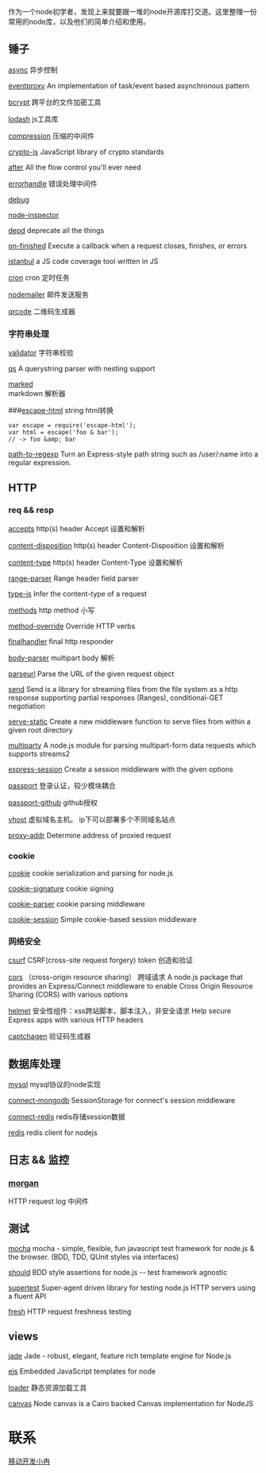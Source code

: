 


作为一个node初学者，发现上来就要跟一堆的node开源库打交道。这里整理一份常用的node库，以及他们的简单介绍和使用。


## 锤子

[async](https://github.com/caolan/async)      异步控制

[eventproxy](https://github.com/JacksonTian/eventproxy)  An implementation of task/event based asynchronous pattern


[bcrypt](https://github.com/ncb000gt/node.bcrypt.js)     跨平台的文件加密工具

[lodash](https://github.com/lodash/lodash/)     js工具库 

[compression](https://github.com/expressjs/compression)  压缩的中间件

[crypto-js](https://github.com/brix/crypto-js) JavaScript library of crypto standards

[after](https://github.com/Raynos/after)
All the flow control you'll ever need

[errorhandle](https://github.com/expressjs/errorhandler)
错误处理中间件

[debug](https://github.com/visionmedia/debug)

[node-inspector](https://github.com/node-inspector/node-inspector)

[depd](https://github.com/dougwilson/nodejs-depd)  deprecate all the things

[on-finished](https://github.com/jshttp/on-finished)  Execute a callback when a request closes, finishes, or errors

[istanbul](https://github.com/gotwarlost/istanbul)
 a JS code coverage tool written in JS

[cron](https://github.com/ncb000gt/node-cron)   cron 定时任务

[nodemailer](https://github.com/andris9/Nodemailer) 邮件发送服务

[qrcode](https://github.com/soldair/node-qrcode)  二维码生成器

### 字符串处理

[validator](https://github.com/chriso/validator.js)  字符串校验

[qs](https://github.com/hapijs/qs)
A querystring parser with nesting support

[marked](https://github.com/chjj/marked)  
markdown 解析器


###[escape-html](https://github.com/component/escape-html)  string html转换 

```
var escape = require('escape-html');
var html = escape('foo & bar');
// -> foo &amp; bar
```

[path-to-regexp](https://github.com/pillarjs/path-to-regexp)
Turn an Express-style path string such as /user/:name into a regular expression.



## HTTP

### req && resp

[accepts](https://github.com/jshttp/accepts)   http(s) header Accept 设置和解析

[content-disposition](https://github.com/jshttp/content-disposition)  http(s) header Content-Disposition 设置和解析

[content-type](https://github.com/jshttp/content-type) http(s) header Content-Type 设置和解析

[range-parser](https://github.com/jshttp/range-parser) 
Range header field parser

[type-is](https://github.com/jshttp/type-is)
Infer the content-type of a request

[methods](https://github.com/jshttp/methods)   http method 小写

[method-override](https://github.com/expressjs/method-override)
Override HTTP verbs

[finalhandler](https://github.com/pillarjs/finalhandler)  final http responder

[body-parser](https://github.com/expressjs/body-parser) multipart body 解析

[parseurl](https://github.com/pillarjs/parseurl) Parse the URL of the given request object

[send](https://github.com/pillarjs/send)
Send is a library for streaming files from the file system as a http response supporting partial responses (Ranges), conditional-GET negotiation

[serve-static](https://github.com/expressjs/serve-static)
Create a new middleware function to serve files from within a given root directory


[multiparty](https://github.com/andrewrk/node-multiparty/)
A node.js module for parsing multipart-form data requests which supports streams2


[express-session](https://github.com/expressjs/session)
Create a session middleware with the given options


[passport](https://github.com/jaredhanson/passport)    登录认证，较少模块耦合

[passport-github](https://github.com/jaredhanson/passport-github) github授权


[vhost](https://github.com/expressjs/vhost)   虚拟域名主机。 ip下可以部署多个不同域名站点

[proxy-addr](https://github.com/jshttp/proxy-addr) 
Determine address of proxied request


### cookie 

[cookie](https://github.com/jshttp/cookie) cookie serialization and parsing for node.js

[cookie-signature](https://github.com/tj/node-cookie-signature) cookie signing

[cookie-parser](https://github.com/expressjs/cookie-parser)  cookie parsing middleware

[cookie-session](https://github.com/expressjs/cookie-session)
Simple cookie-based session middleware


### 网络安全

[csurf](https://github.com/expressjs/csurf)    CSRF(cross-site request forgery)  token 创造和验证

[cors](https://github.com/expressjs/cors)   （cross-origin resource sharing） 跨域请求
A node.js package that provides an Express/Connect middleware to enable Cross Origin Resource Sharing (CORS) with various options

[helmet](https://github.com/helmetjs/helmet)  安全性组件：xss跨站脚本，脚本注入，非安全请求
Help secure Express apps with various HTTP headers

[captchagen](https://github.com/contra/captchagen) 验证码生成器


## 数据库处理

[mysql](https://github.com/felixge/node-mysql)  mysql协议的node实现

[connect-mongodb](https://github.com/treygriffith/connect-mongodb)
SessionStorage for connect's session middleware

[connect-redis](https://github.com/tj/connect-redis)  redis存储session数据

[redis](https://github.com/NodeRedis/node_redis) redis client for nodejs


## 日志 && 监控

### [morgan](https://github.com/expressjs/morgan)
HTTP request log 中间件



## 测试

[mocha](https://github.com/mochajs/mocha)
mocha - simple, flexible, fun javascript test framework for node.js & the browser. (BDD, TDD, QUnit styles via interfaces)

[should](https://github.com/shouldjs/should.js)
BDD style assertions for node.js -- test framework agnostic

[supertest](https://github.com/visionmedia/supertest)
Super-agent driven library for testing node.js HTTP servers using a fluent API

[fresh](https://github.com/jshttp/fresh) HTTP request freshness testing



## views

[jade](https://github.com/jadejs/jade) 
Jade - robust, elegant, feature rich template engine for Node.js 

[ejs](https://github.com/tj/ejs)
Embedded JavaScript templates for node

[loader](https://github.com/JacksonTian/loader)      静态资源加载工具

[canvas](https://github.com/Automattic/node-canvas) Node canvas is a Cairo backed Canvas implementation for NodeJS


# 联系

[移动开发小冉](http://weibo.com/ranwj)






